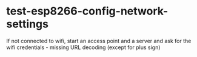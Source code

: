 # test-esp8266-config-network-settings

If not connected to wifi, start an access point and a server and ask for the wifi credentials - missing URL decoding (except for plus sign)

